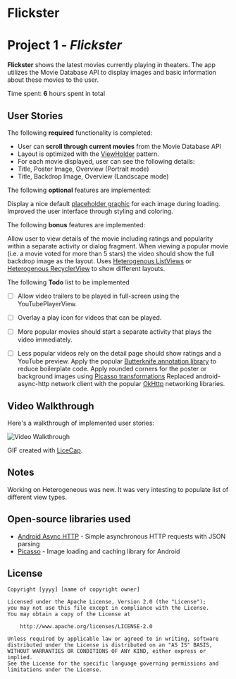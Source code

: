 # Flickster

# Project 1 - *Flickster*

**Flickster** shows the latest movies currently playing in theaters. The app utilizes the Movie Database API to display images and basic information about these movies to the user.

Time spent: **6** hours spent in total

## User Stories

The following **required** functionality is completed:

* User can **scroll through current movies** from the Movie Database API
* Layout is optimized with the [ViewHolder](http://guides.codepath.com/android/Using-an-ArrayAdapter-with-ListView#improving-performance-with-the-viewholder-pattern) pattern.
* For each movie displayed, user can see the following details:
* Title, Poster Image, Overview (Portrait mode)
*  Title, Backdrop Image, Overview (Landscape mode)

The following **optional** features are implemented:

Display a nice default [placeholder graphic](http://guides.codepath.com/android/Displaying-Images-with-the-Picasso-Library#configuring-picasso) for each image during loading.
Improved the user interface through styling and coloring.

The following **bonus** features are implemented:

Allow user to view details of the movie including ratings and popularity within a separate activity or dialog fragment.
When viewing a popular movie (i.e. a movie voted for more than 5 stars) the video should show the full backdrop image as the layout.  Uses [Heterogenous ListViews](http://guides.codepath.com/android/Implementing-a-Heterogenous-ListView) or [Heterogenous RecyclerView](http://guides.codepath.com/android/Heterogenous-Layouts-inside-RecyclerView) to show different layouts.

The following **Todo** list to be implemented
* [ ] Allow video trailers to be played in full-screen using the YouTubePlayerView.
* [ ] Overlay a play icon for videos that can be played.
* [ ] More popular movies should start a separate activity that plays the video immediately.
* [ ] Less popular videos rely on the detail page should show ratings and a YouTube preview.
Apply the popular [Butterknife annotation library](http://guides.codepath.com/android/Reducing-View-Boilerplate-with-Butterknife) to reduce boilerplate code.
Apply rounded corners for the poster or background images using [Picasso transformations](https://guides.codepath.com/android/Displaying-Images-with-the-Picasso-Library#other-transformations)
Replaced android-async-http network client with the popular [OkHttp](http://guides.codepath.com/android/Using-OkHttp) networking libraries.


## Video Walkthrough

Here's a walkthrough of implemented user stories:

<img src='http://i.imgur.com/BDF6bXU.gif' title='Video Walkthrough' width='' alt='Video Walkthrough' />

GIF created with [LiceCap](http://www.cockos.com/licecap/).

## Notes

Working on Heterogeneous was new. It was very intesting to populate list of different view types. 

## Open-source libraries used

- [Android Async HTTP](https://github.com/loopj/android-async-http) - Simple asynchronous HTTP requests with JSON parsing
- [Picasso](http://square.github.io/picasso/) - Image loading and caching library for Android

## License

    Copyright [yyyy] [name of copyright owner]

    Licensed under the Apache License, Version 2.0 (the "License");
    you may not use this file except in compliance with the License.
    You may obtain a copy of the License at

        http://www.apache.org/licenses/LICENSE-2.0

    Unless required by applicable law or agreed to in writing, software
    distributed under the License is distributed on an "AS IS" BASIS,
    WITHOUT WARRANTIES OR CONDITIONS OF ANY KIND, either express or implied.
    See the License for the specific language governing permissions and
    limitations under the License.

